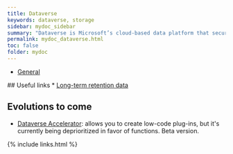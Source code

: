 ```yaml
---
title: Dataverse
keywords: dataverse, storage
sidebar: mydoc_sidebar
summary: "Dataverse is Microsoft’s cloud-based data platform that securely stores and manages data for use in Power Platform. It enables easy data modeling, integration, and automation without heavy coding."
permalink: mydoc_dataverse.html
toc: false
folder: mydoc
---
```


<ul id="profileTabs" class="nav nav-tabs">
    <li class="active"><a class="noCrossRef" href="#general" data-toggle="tab">General</a></li>
</ul>
  <div class="tab-content">
<div role="tabpanel" class="tab-pane active" id="general" markdown="1">
## Useful links
* <a href="https://www.microsoft.com/en-us/power-platform/blog/2025/06/09/long-term-retention/" target="_blank" rel="noopener noreferrer">Long-term retention data</a>

## Evolutions to come
* <a href="https://learn.microsoft.com/en-us/power-apps/maker/data-platform/functions-overview" target="_blank" rel="noopener noreferrer">Dataverse Accelerator</a>: allows you to create low-code plug-ins, but it's currently being deprioritized in favor of functions. Beta version.
</div>

</div>

{% include links.html %}
